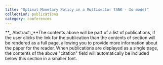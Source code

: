 ```yaml
---
title: "Optimal Monetary Policy in a Multisector TANK - Io model"
collection: publications
category: conferences
---
```


**_ Abstract:_**The contents above will be part of a list of publications, if the user clicks the link for the publication than the contents of section will be rendered as a full page, allowing you to provide more information about the paper for the reader. When publications are displayed as a single page, the contents of the above "citation" field will automatically be included below this section in a smaller font.
